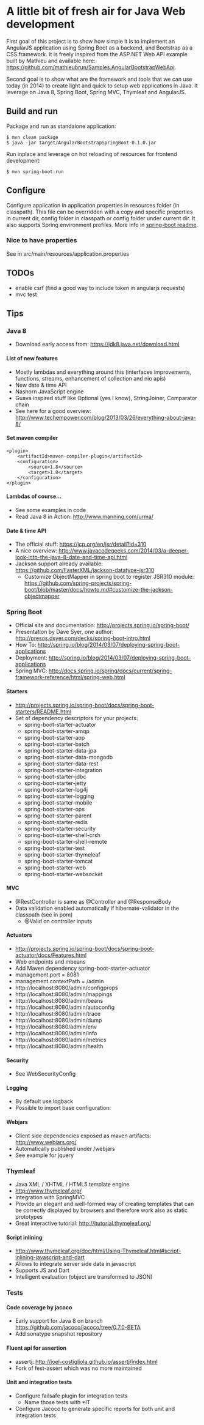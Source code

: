 # A little bit of fresh air for Java Web development

First goal of this project is to show how simple it is to implement an AngularJS application using Spring Boot as a backend,
and Bootstrap as a CSS framework. It is freely inspired from the ASP.NET Web API example built by Mathieu and available
here: https://github.com/mathieubrun/Samples.AngularBootstrapWebApi.

Second goal is to show what are the framework and tools that we can use today (in 2014) to create light and quick to setup
web applications in Java. It leverage on Java 8, Spring Boot, Spring MVC, Thymleaf and AngularJS.

## Build and run
Package and run as standalone application:

    $ mvn clean package
    $ java -jar target/AngularBootstrapSpringBoot-0.1.0.jar

Run inplace and leverage on hot reloading of resources for frontend development:

    $ mvn spring-boot:run

## Configure
Configure application in application.properties in resources folder (in classpath). This file can be overridden with
a copy and specific properties in current dir, config folder in classpath or config folder under current dir. It also
supports Spring environment profiles.
More info in [spring-boot readme](http://projects.spring.io/spring-boot/docs/spring-boot/README.html#toc_6).

### Nice to have properties
See in src/main/resources/application.properties

## TODOs
* enable csrf (find a good way to include token in angularjs requests)
* mvc test

## Tips

### Java 8
* Download early access from: https://jdk8.java.net/download.html

#### List of new features
* Mostly lambdas and everything around this (interfaces improvements, functions, streams, enhancement of collection and nio apis)
* New date & time API
* Nashorn JavaScript engine
* Guava inspired stuff like Optional (yes I know), StringJoiner, Comparator chain
* See here for a good overview: http://www.techempower.com/blog/2013/03/26/everything-about-java-8/

#### Set maven compiler
    <plugin>
        <artifactId>maven-compiler-plugin</artifactId>
        <configuration>
            <source>1.8</source>
            <target>1.8</target>
        </configuration>
    </plugin>

#### Lambdas of course...
* See some examples in code
* Read Java 8 in Action: http://www.manning.com/urma/

#### Date & time API
* The official stuff: https://jcp.org/en/jsr/detail?id=310
* A nice overview: http://www.javacodegeeks.com/2014/03/a-deeper-look-into-the-java-8-date-and-time-api.html
* Jackson support already available: https://github.com/FasterXML/jackson-datatype-jsr310
    * Customize ObjectMapper in spring boot to register JSR310 module: https://github.com/spring-projects/spring-boot/blob/master/docs/howto.md#customize-the-jackson-objectmapper

### Spring Boot
* Official site and documentation: http://projects.spring.io/spring-boot/
* Presentation by Dave Syer, one author: http://presos.dsyer.com/decks/spring-boot-intro.html
* How To: http://spring.io/blog/2014/03/07/deploying-spring-boot-applications
* Deployment: http://spring.io/blog/2014/03/07/deploying-spring-boot-applications
* Spring MVC: http://docs.spring.io/spring/docs/current/spring-framework-reference/html/spring-web.html

#### Starters
* http://projects.spring.io/spring-boot/docs/spring-boot-starters/README.html
* Set of dependency descriptors for your projects:
    * spring-boot-starter-actuator
    * spring-boot-starter-amqp
    * spring-boot-starter-aop
    * spring-boot-starter-batch
    * spring-boot-starter-data-jpa
    * spring-boot-starter-data-mongodb
    * spring-boot-starter-data-rest
    * spring-boot-starter-integration
    * spring-boot-starter-jdbc
    * spring-boot-starter-jetty
    * spring-boot-starter-log4j
    * spring-boot-starter-logging
    * spring-boot-starter-mobile
    * spring-boot-starter-ops
    * spring-boot-starter-parent
    * spring-boot-starter-redis
    * spring-boot-starter-security
    * spring-boot-starter-shell-crsh
    * spring-boot-starter-shell-remote
    * spring-boot-starter-test
    * spring-boot-starter-thymeleaf
    * spring-boot-starter-tomcat
    * spring-boot-starter-web
    * spring-boot-starter-websocket

#### MVC
* @RestController is same as @Controller and @ResponseBody
* Data validation enabled automatically if hibernate-validator in the classpath (see in pom)
    * @Valid on controller inputs

#### Actuators
* http://projects.spring.io/spring-boot/docs/spring-boot-actuator/docs/Features.html
* Web endpoints and mbeans
* Add Maven dependency spring-boot-starter-actuator
* management.port = 8081
* management.contextPath = /admin
* http://localhost:8080/admin/configprops
* http://localhost:8080/admin/mappings
* http://localhost:8080/admin/beans
* http://localhost:8080/admin/autoconfig
* http://localhost:8080/admin/trace
* http://localhost:8080/admin/dump
* http://localhost:8080/admin/env
* http://localhost:8080/admin/info
* http://localhost:8080/admin/metrics
* http://localhost:8080/admin/health

#### Security
* See WebSecurityConfig

#### Logging
* By default use logback
* Possible to import base configuration:
    <include resource="org/springframework/boot/logging/logback/base.xml"/>

#### Webjars
* Client side dependencies exposed as maven artifacts: http://www.webjars.org/
* Automatically published under /webjars
* See example for jquery

### Thymleaf
* Java XML / XHTML / HTML5 template engine
* http://www.thymeleaf.org/
* Integration with SpringMVC
* Provide an elegant and well-formed way of creating templates that can be correctly displayed by browsers and therefore work also as static prototypes
* Great interactive tutorial: http://itutorial.thymeleaf.org/

#### Script inlining
* http://www.thymeleaf.org/doc/html/Using-Thymeleaf.html#script-inlining-javascript-and-dart
* Allows to integrate server side data in javascript
* Supports JS and Dart
* Intelligent evaluation (object are transformed to JSON)

### Tests
#### Code coverage by jacoco
* Early support for Java 8 on branch https://github.com/jacoco/jacoco/tree/0.7.0-BETA
* Add sonatype snapshot repository

#### Fluent api for assertion
* assertj: http://joel-costigliola.github.io/assertj/index.html
* Fork of fest-assert which was no more maintained

#### Unit and integration tests
* Configure failsafe plugin for integration tests
    * Name those tests with *IT
* Configure Jacoco to generate specific reports for both unit and integration tests